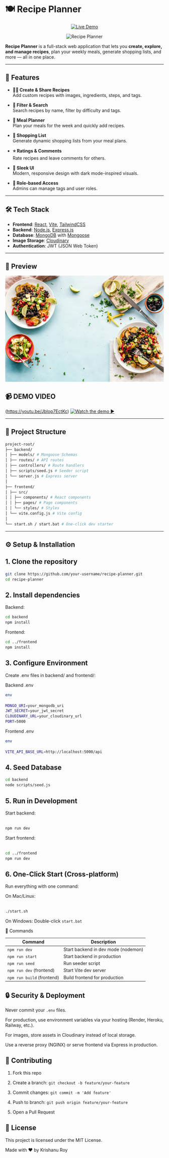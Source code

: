 # 🍽️ Recipe Planner

<p align="center"> <a href="https://recipe-book-pzcn-l3vrz7pqe-krishanuroyengs-projects.vercel.app/" target="_blank"> <img src="https://img.shields.io/badge/🚀%20Live%20Demo-Click%20Here-2ea44f?style=for-the-badge&logo=vercel" alt="Live Demo"/> </a> </p> <p align="center"> <img src="https://img.shields.io/badge/Recipe%20Planner-Cook%20•%20Plan%20•%20Share-ff6b35?style=for-the-badge" alt="Recipe Planner"/> </p>

**Recipe Planner** is a full-stack web application that lets you **create, explore, and manage recipes**, plan your weekly meals, generate shopping lists, and more — all in one place.  

---

## 🌟 Features

- **👨‍🍳 Create & Share Recipes**  
  Add custom recipes with images, ingredients, steps, and tags.  

- **🎯 Filter & Search**  
  Search recipes by name, filter by difficulty and tags.

- **📅 Meal Planner**  
  Plan your meals for the week and quickly add recipes.

- **🛒 Shopping List**  
  Generate dynamic shopping lists from your meal plans.

- **⭐ Ratings & Comments**  
  Rate recipes and leave comments for others.

- **🎨 Sleek UI**  
  Modern, responsive design with dark mode-inspired visuals.

- **👑 Role-based Access**  
  Admins can manage tags and user roles.

---

## 🛠️ Tech Stack

- **Frontend**: [React](https://reactjs.org/), [Vite](https://vitejs.dev/), [TailwindCSS](https://tailwindcss.com/)  
- **Backend**: [Node.js](https://nodejs.org/), [Express.js](https://expressjs.com/)  
- **Database**: [MongoDB](https://www.mongodb.com/) with [Mongoose](https://mongoosejs.com/)  
- **Image Storage**: [Cloudinary](https://cloudinary.com/)  
- **Authentication**: JWT (JSON Web Token)  

---

## 📸 Preview


![Home Page Preview](./frontend/src/assets/home.jpeg)  

## 📹 DEMO VIDEO
(https://youtu.be/JbIop7EctKc)
[![Watch the demo ▶️](https://img.youtube.com/vi/JbIop7EctKc/0.jpg)](https://youtu.be/JbIop7EctKc)

---

## 📂 Project Structure

```bash
project-root/
├── backend/
│ ├── models/ # Mongoose Schemas
│ ├── routes/ # API routes
│ ├── controllers/ # Route handlers
│ ├── scripts/seed.js # Seeder script
│ └── server.js # Express server
│
├── frontend/
│ ├── src/
│ │ ├── components/ # React components
│ │ ├── pages/ # Page components
│ │ └── styles/ # Styles
│ └── vite.config.js # Vite config
│
└── start.sh / start.bat # One-click dev starter
```

---

## ⚙️ Setup & Installation

## 1. Clone the repository
```bash
git clone https://github.com/your-username/recipe-planner.git
cd recipe-planner
```

## 2. Install dependencies

Backend:
```bash
cd backend
npm install
```
Frontend:
```bash
cd ../frontend
npm install
```
## 3. Configure Environment
Create .env files in backend/ and frontend/:

Backend .env
```bash
env

MONGO_URI=your_mongodb_uri
JWT_SECRET=your_jwt_secret
CLOUDINARY_URL=your_cloudinary_url
PORT=5000
```
Frontend .env
```bash
env

VITE_API_BASE_URL=http://localhost:5000/api
```
## 4. Seed Database
```bash
cd backend
node scripts/seed.js
```
## 5. Run in Development
Start backend:
```bash

npm run dev
```
Start frontend:
```bash

cd ../frontend
npm run dev
```
## 6. One-Click Start (Cross-platform)
Run everything with one command:

On Mac/Linux:
```bash

./start.sh
```
On Windows:
Double-click `start.bat`

🧾 Commands

| Command                    | Description                         |
| -------------------------- | ----------------------------------- |
| `npm run dev`              | Start backend in dev mode (nodemon) |
| `npm run start`            | Start backend in production         |
| `npm run seed`             | Run seeder script                   |
| `npm run dev` (frontend)   | Start Vite dev server               |
| `npm run build` (frontend) | Build frontend for production       |


## 🔒 Security & Deployment
Never commit your `.env` files.

For production, use environment variables via your hosting (Render, Heroku, Railway, etc.).

For images, store assets in Cloudinary instead of local storage.

Use a reverse proxy (NGINX) or serve frontend via Express in production.

## 🤝 Contributing
1. Fork this repo

2. Create a branch: `git checkout -b feature/your-feature`

3. Commit changes: `git commit -m 'Add feature'`

4. Push to branch: `git push origin feature/your-feature`

5. Open a Pull Request

## 📜 License
This project is licensed under the MIT License.

Made with ❤️ by Krishanu Roy

